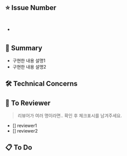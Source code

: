 ## ⭐️ Issue Number
- #

## 🚩 Summary
- 구현한 내용 설명1
- 구현한 내용 설명2

## 🛠️ Technical Concerns


## 🙂 To Reviewer
> 리뷰어가 여러 명이라면.. 확인 후 체크표시를 남겨주세요.
- [] reviewer1
- [] reviewer2


## 📋 To Do